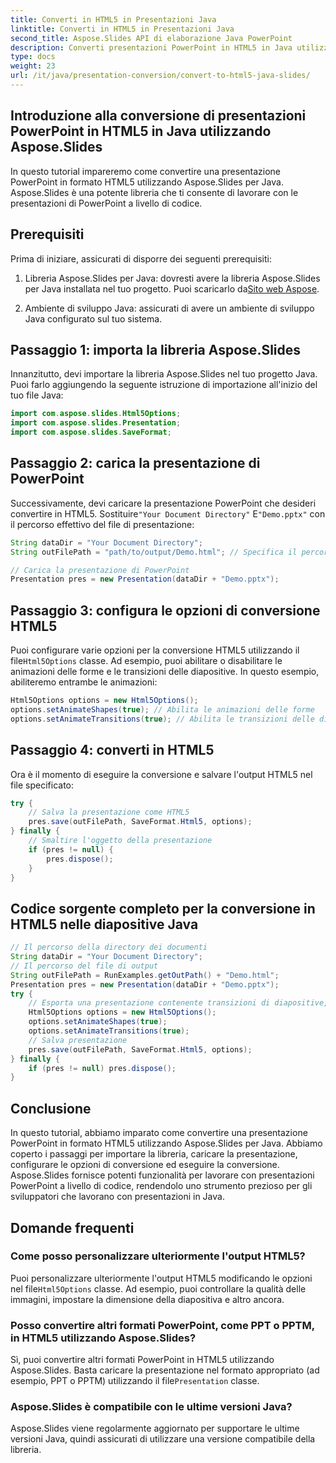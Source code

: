 ```yaml
---
title: Converti in HTML5 in Presentazioni Java
linktitle: Converti in HTML5 in Presentazioni Java
second_title: Aspose.Slides API di elaborazione Java PowerPoint
description: Converti presentazioni PowerPoint in HTML5 in Java utilizzando Aspose.Slides. Impara ad automatizzare il processo di conversione con esempi di codice passo passo.
type: docs
weight: 23
url: /it/java/presentation-conversion/convert-to-html5-java-slides/
---
```


## Introduzione alla conversione di presentazioni PowerPoint in HTML5 in Java utilizzando Aspose.Slides

In questo tutorial impareremo come convertire una presentazione PowerPoint in formato HTML5 utilizzando Aspose.Slides per Java. Aspose.Slides è una potente libreria che ti consente di lavorare con le presentazioni di PowerPoint a livello di codice.

## Prerequisiti

Prima di iniziare, assicurati di disporre dei seguenti prerequisiti:

1.  Libreria Aspose.Slides per Java: dovresti avere la libreria Aspose.Slides per Java installata nel tuo progetto. Puoi scaricarlo da[Sito web Aspose](https://products.aspose.com/slides/java/).

2. Ambiente di sviluppo Java: assicurati di avere un ambiente di sviluppo Java configurato sul tuo sistema.

## Passaggio 1: importa la libreria Aspose.Slides

Innanzitutto, devi importare la libreria Aspose.Slides nel tuo progetto Java. Puoi farlo aggiungendo la seguente istruzione di importazione all'inizio del tuo file Java:

```java
import com.aspose.slides.Html5Options;
import com.aspose.slides.Presentation;
import com.aspose.slides.SaveFormat;
```

## Passaggio 2: carica la presentazione di PowerPoint

 Successivamente, devi caricare la presentazione PowerPoint che desideri convertire in HTML5. Sostituire`"Your Document Directory"` E`"Demo.pptx"` con il percorso effettivo del file di presentazione:

```java
String dataDir = "Your Document Directory";
String outFilePath = "path/to/output/Demo.html"; // Specifica il percorso in cui desideri salvare l'output HTML5

// Carica la presentazione di PowerPoint
Presentation pres = new Presentation(dataDir + "Demo.pptx");
```

## Passaggio 3: configura le opzioni di conversione HTML5

Puoi configurare varie opzioni per la conversione HTML5 utilizzando il file`Html5Options` classe. Ad esempio, puoi abilitare o disabilitare le animazioni delle forme e le transizioni delle diapositive. In questo esempio, abiliteremo entrambe le animazioni:

```java
Html5Options options = new Html5Options();
options.setAnimateShapes(true); // Abilita le animazioni delle forme
options.setAnimateTransitions(true); // Abilita le transizioni delle diapositive
```

## Passaggio 4: converti in HTML5

Ora è il momento di eseguire la conversione e salvare l'output HTML5 nel file specificato:

```java
try {
    // Salva la presentazione come HTML5
    pres.save(outFilePath, SaveFormat.Html5, options);
} finally {
    // Smaltire l'oggetto della presentazione
    if (pres != null) {
        pres.dispose();
    }
}
```

## Codice sorgente completo per la conversione in HTML5 nelle diapositive Java

```java
// Il percorso della directory dei documenti
String dataDir = "Your Document Directory";
// Il percorso del file di output
String outFilePath = RunExamples.getOutPath() + "Demo.html";
Presentation pres = new Presentation(dataDir + "Demo.pptx");
try {
	// Esporta una presentazione contenente transizioni di diapositive, animazioni e animazioni di forme in HTML5
	Html5Options options = new Html5Options();
	options.setAnimateShapes(true);
	options.setAnimateTransitions(true);
	// Salva presentazione
	pres.save(outFilePath, SaveFormat.Html5, options);
} finally {
	if (pres != null) pres.dispose();
}
```

## Conclusione

In questo tutorial, abbiamo imparato come convertire una presentazione PowerPoint in formato HTML5 utilizzando Aspose.Slides per Java. Abbiamo coperto i passaggi per importare la libreria, caricare la presentazione, configurare le opzioni di conversione ed eseguire la conversione. Aspose.Slides fornisce potenti funzionalità per lavorare con presentazioni PowerPoint a livello di codice, rendendolo uno strumento prezioso per gli sviluppatori che lavorano con presentazioni in Java.

## Domande frequenti

### Come posso personalizzare ulteriormente l'output HTML5?

 Puoi personalizzare ulteriormente l'output HTML5 modificando le opzioni nel file`Html5Options` classe. Ad esempio, puoi controllare la qualità delle immagini, impostare la dimensione della diapositiva e altro ancora.

### Posso convertire altri formati PowerPoint, come PPT o PPTM, in HTML5 utilizzando Aspose.Slides?

 Sì, puoi convertire altri formati PowerPoint in HTML5 utilizzando Aspose.Slides. Basta caricare la presentazione nel formato appropriato (ad esempio, PPT o PPTM) utilizzando il file`Presentation` classe.

### Aspose.Slides è compatibile con le ultime versioni Java?

Aspose.Slides viene regolarmente aggiornato per supportare le ultime versioni Java, quindi assicurati di utilizzare una versione compatibile della libreria.